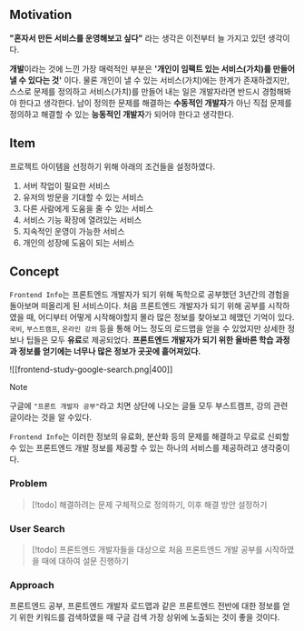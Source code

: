 ## Motivation
**"혼자서 만든 서비스를 운영해보고 싶다"** 라는 생각은 이전부터 늘 가지고 있던 생각이다.

**개발**이라는 것에 느낀 가장 매력적인 부분은 **'개인이 임팩트 있는 서비스(가치)를 만들어 낼 수 있다는 것'** 이다. 물론 개인이 낼 수 있는 서비스(가치)에는 한계가 존재하겠지만, 스스로 문제를 정의하고 서비스(가치)를 만들어 내는 일은 개발자라면 반드시 경험해봐야 한다고 생각한다. 남이 정의한 문제를 해결하는 **수동적인 개발자**가 아닌 직접 문제를 정의하고 해결할 수 있는 **능동적인 개발자**가 되어야 한다고 생각한다. 

## Item
프로젝트 아이템을 선정하기 위해 아래의 조건들을 설정하였다.

1. 서버 작업이 필요한 서비스
2. 유저의 방문을 기대할 수 있는 서비스
3. 다른 사람에게 도움을 줄 수 있는 서비스
4. 서비스 기능 확장에 열려있는 서비스
5. 지속적인 운영이 가능한 서비스
6. 개인의 성장에 도움이 되는 서비스

## Concept
`Frontend Info`는 프론트엔드 개발자가 되기 위해 독학으로 공부했던 3년간의 경험을 돌아보며 떠올리게 된 서비스이다. 처음 프론트엔드 개발자가 되기 위해 공부를 시작하였을 때, 어디부터 어떻게 시작해야할지 몰라 많은 정보를 찾아보고 헤맸던 기억이 있다. `국비`, `부스트캠프`, `온라인 강의` 등을 통해 어느 정도의 로드맵을 얻을 수 있었지만 상세한 정보나 팁들은 모두 **유료**로 제공되었다. **프론트엔드 개발자가 되기 위한 올바른 학습 과정과 정보를 얻기에는 너무나 많은 정보가 곳곳에 흩어져있다.** 

![[frontend-study-google-search.png|400]]

> [!note]
> 구글에 `"프론트 개발자 공부"`라고 치면 상단에 나오는 글들 모두 부스트캠프, 강의 관련 글이라는 것을 알 수있다.

`Frontend Info`는 이러한 정보의 유료화, 분산화 등의 문제를 해결하고 무료로 신뢰할 수 있는 프론트엔드 개발 정보를 제공할 수 있는 하나의 서비스를 제공하려고 생각중이다.

### Problem

> [!todo]
> 해결하려는 문제 구체적으로 정의하기, 이후 해결 방안 설정하기

### User Search

> [!todo]
> 프론트엔드 개발자들을 대상으로 처음 프론트엔드 개발 공부를 시작하였을 때에 대하여 설문 진행하기

### Approach
프론트엔드 공부, 프론트엔드 개발자 로드맵과 같은 프론트엔드 전반에 대한 정보를 얻기 위한 키워드를 검색하였을 때 구글 검색 가장 상위에 노출되는 것이 좋을 것이다.
